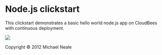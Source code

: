 #  Node.js clickstart

This clickstart demonstrates a basic hello world node.js app on CloudBees with continuous deployment.

<a href="https://grandcentral.cloudbees.com/?CB_clickstart=https://raw.github.com/michaelneale/nodejs-clickstart/master/clickstart.json"><img src="https://s3.amazonaws.com/cloudbees-downloads/clickstart/clickstart-now.png"/></a>



Copyright © 2012 Michael Neale
